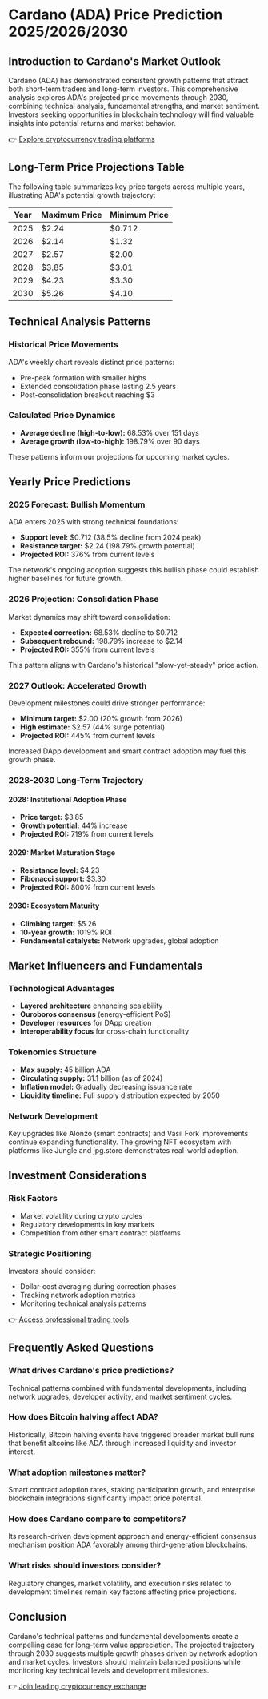# Cardano (ADA) Price Prediction 2025/2026/2030

## Introduction to Cardano's Market Outlook

Cardano (ADA) has demonstrated consistent growth patterns that attract both short-term traders and long-term investors. This comprehensive analysis explores ADA's projected price movements through 2030, combining technical analysis, fundamental strengths, and market sentiment. Investors seeking opportunities in blockchain technology will find valuable insights into potential returns and market behavior.

👉 [Explore cryptocurrency trading platforms](https://bit.ly/okx-bonus)

## Long-Term Price Projections Table

The following table summarizes key price targets across multiple years, illustrating ADA's potential growth trajectory:

| Year      | Maximum Price | Minimum Price |
|-----------|---------------|---------------|
| 2025      | $2.24         | $0.712        |
| 2026      | $2.14         | $1.32         |
| 2027      | $2.57         | $2.00         |
| 2028      | $3.85         | $3.01         |
| 2029      | $4.23         | $3.30         |
| 2030      | $5.26         | $4.10         |

## Technical Analysis Patterns

### Historical Price Movements

ADA's weekly chart reveals distinct price patterns:
- Pre-peak formation with smaller highs
- Extended consolidation phase lasting 2.5 years
- Post-consolidation breakout reaching $3

### Calculated Price Dynamics
- **Average decline (high-to-low):** 68.53% over 151 days
- **Average growth (low-to-high):** 198.79% over 90 days

These patterns inform our projections for upcoming market cycles.

## Yearly Price Predictions

### 2025 Forecast: Bullish Momentum

ADA enters 2025 with strong technical foundations:
- **Support level:** $0.712 (38.5% decline from 2024 peak)
- **Resistance target:** $2.24 (198.79% growth potential)
- **Projected ROI:** 376% from current levels

The network's ongoing adoption suggests this bullish phase could establish higher baselines for future growth.

### 2026 Projection: Consolidation Phase

Market dynamics may shift toward consolidation:
- **Expected correction:** 68.53% decline to $0.712
- **Subsequent rebound:** 198.79% increase to $2.14
- **Projected ROI:** 355% from current levels

This pattern aligns with Cardano's historical "slow-yet-steady" price action.

### 2027 Outlook: Accelerated Growth

Development milestones could drive stronger performance:
- **Minimum target:** $2.00 (20% growth from 2026)
- **High estimate:** $2.57 (44% surge potential)
- **Projected ROI:** 445% from current levels

Increased DApp development and smart contract adoption may fuel this growth phase.

### 2028-2030 Long-Term Trajectory

#### 2028: Institutional Adoption Phase
- **Price target:** $3.85
- **Growth potential:** 44% increase
- **Projected ROI:** 719% from current levels

#### 2029: Market Maturation Stage
- **Resistance level:** $4.23
- **Fibonacci support:** $3.30
- **Projected ROI:** 800% from current levels

#### 2030: Ecosystem Maturity
- **Climbing target:** $5.26
- **10-year growth:** 1019% ROI
- **Fundamental catalysts:** Network upgrades, global adoption

## Market Influencers and Fundamentals

### Technological Advantages
- **Layered architecture** enhancing scalability
- **Ouroboros consensus** (energy-efficient PoS)
- **Developer resources** for DApp creation
- **Interoperability focus** for cross-chain functionality

### Tokenomics Structure
- **Max supply:** 45 billion ADA
- **Circulating supply:** 31.1 billion (as of 2024)
- **Inflation model:** Gradually decreasing issuance rate
- **Liquidity timeline:** Full supply distribution expected by 2050

### Network Development
Key upgrades like Alonzo (smart contracts) and Vasil Fork improvements continue expanding functionality. The growing NFT ecosystem with platforms like Jungle and jpg.store demonstrates real-world adoption.

## Investment Considerations

### Risk Factors
- Market volatility during crypto cycles
- Regulatory developments in key markets
- Competition from other smart contract platforms

### Strategic Positioning
Investors should consider:
- Dollar-cost averaging during correction phases
- Tracking network adoption metrics
- Monitoring technical analysis patterns

👉 [Access professional trading tools](https://bit.ly/okx-bonus)

## Frequently Asked Questions

### What drives Cardano's price predictions?
Technical patterns combined with fundamental developments, including network upgrades, developer activity, and market sentiment cycles.

### How does Bitcoin halving affect ADA?
Historically, Bitcoin halving events have triggered broader market bull runs that benefit altcoins like ADA through increased liquidity and investor interest.

### What adoption milestones matter?
Smart contract adoption rates, staking participation growth, and enterprise blockchain integrations significantly impact price potential.

### How does Cardano compare to competitors?
Its research-driven development approach and energy-efficient consensus mechanism position ADA favorably among third-generation blockchains.

### What risks should investors consider?
Regulatory changes, market volatility, and execution risks related to development timelines remain key factors affecting price projections.

## Conclusion

Cardano's technical patterns and fundamental developments create a compelling case for long-term value appreciation. The projected trajectory through 2030 suggests multiple growth phases driven by network adoption and market cycles. Investors should maintain balanced positions while monitoring key technical levels and development milestones.

👉 [Join leading cryptocurrency exchange](https://bit.ly/okx-bonus)